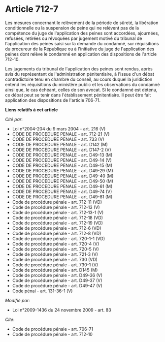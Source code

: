 # Article 712-7

Les mesures concernant le relèvement de la période de sûreté, la libération conditionnelle ou la suspension de peine qui ne
relèvent pas de la compétence du juge de l'application des peines sont accordées, ajournées, refusées, retirées ou révoquées
par jugement motivé du tribunal de l'application des peines saisi sur la demande du condamné, sur réquisitions du procureur
de la République ou à l'initiative du juge de l'application des peines dont relève le condamné en application des
dispositions de l'article 712-10. 

Les jugements du tribunal de l'application des peines sont rendus, après avis du représentant de l'administration
pénitentiaire, à l'issue d'un débat contradictoire tenu en chambre du conseil, au cours duquel la juridiction entend les
réquisitions du ministère public et les observations du condamné ainsi que, le cas échéant, celles de son avocat. Si le
condamné est détenu, ce débat peut se tenir dans l'établissement pénitentiaire. Il peut être fait application des
dispositions de l'article 706-71.

**Liens relatifs à cet article**

_Cité par_:

  - Loi n°2004-204 du 9 mars 2004 - art. 216 (V)
  - CODE DE PROCEDURE PENALE - art. 712-21 (V)
  - CODE DE PROCEDURE PENALE - art. 733 (V)
  - CODE DE PROCEDURE PENALE - art. D142 (M)
  - CODE DE PROCEDURE PENALE - art. D147-2 (V)
  - CODE DE PROCEDURE PENALE - art. D49-13 (M)
  - CODE DE PROCEDURE PENALE - art. D49-14 (V)
  - CODE DE PROCEDURE PENALE - art. D49-15 (M)
  - CODE DE PROCEDURE PENALE - art. D49-29 (M)
  - CODE DE PROCEDURE PENALE - art. D49-40 (M)
  - CODE DE PROCEDURE PENALE - art. D49-50 (M)
  - CODE DE PROCEDURE PENALE - art. D49-61 (M)
  - CODE DE PROCEDURE PENALE - art. D49-74 (V)
  - CODE DE PROCEDURE PENALE - art. D49-81 (M)
  - Code de procédure pénale - art. 712-11 (VD)
  - Code de procédure pénale - art. 712-13 (V)
  - Code de procédure pénale - art. 712-13-1 (V)
  - Code de procédure pénale - art. 712-18 (VD)
  - Code de procédure pénale - art. 712-19 (VD)
  - Code de procédure pénale - art. 712-6 (VD)
  - Code de procédure pénale - art. 712-8 (VD)
  - Code de procédure pénale - art. 720-1-1 (VD)
  - Code de procédure pénale - art. 720-4 (V)
  - Code de procédure pénale - art. 720-5 (V)
  - Code de procédure pénale - art. 721-3 (V)
  - Code de procédure pénale - art. 730 (VD)
  - Code de procédure pénale - art. 730-1 (V)
  - Code de procédure pénale - art. D145 (M)
  - Code de procédure pénale - art. D49-36 (V)
  - Code de procédure pénale - art. D49-37 (V)
  - Code de procédure pénale - art. D49-47 (V)
  - Code pénal - art. 131-36-1 (V)

_Modifié par_:

  - Loi n°2009-1436 du 24 novembre 2009 - art. 83

_Cite_:

  - Code de procédure pénale - art. 706-71
  - Code de procédure pénale - art. 712-10
